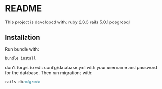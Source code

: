 # README
This project is developed with:
ruby  2.3.3
rails 5.0.1
posgresql

## Installation

Run bundle with:

```ruby
bundle install
```

don't forget to edit config/database.yml with your username and password for the database.
Then run migrations with:

```ruby
rails db:migrate
```


